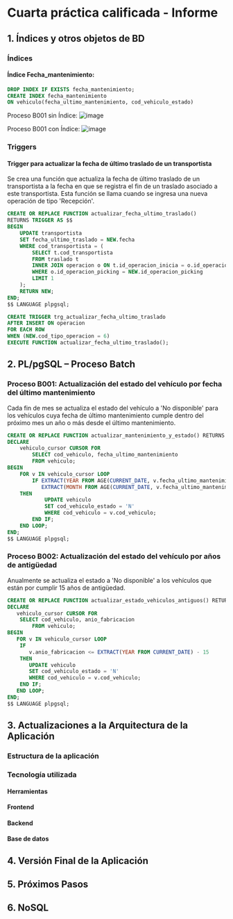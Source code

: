# Cuarta práctica calificada - Informe      

## 1. Índices y otros objetos de BD

### Índices
#### Índice Fecha_mantenimiento:
```sql
DROP INDEX IF EXISTS fecha_mantenimiento;
CREATE INDEX fecha_mantenimiento
ON vehiculo(fecha_ultimo_mantenimiento, cod_vehiculo_estado)
```
Proceso B001 sin Índice:
![image](https://github.com/fiis-bd241/grupo01/assets/164358065/16591b4f-918c-4d1b-8f5f-8c3df1a2e379)

Proceso B001 con Índice:
![image](https://github.com/fiis-bd241/grupo01/assets/164358065/e84c9605-59f5-482d-adc0-d94f9467e6d0)

### Triggers
#### Trigger para actualizar la fecha de último traslado de un transportista

Se crea una función que actualiza la fecha de último traslado de un transportista a la fecha en que se registra el fin de un traslado asociado a este transportista. Esta función se llama cuando se ingresa una nueva operación de tipo 'Recepción'.

```sql
CREATE OR REPLACE FUNCTION actualizar_fecha_ultimo_traslado()
RETURNS TRIGGER AS $$
BEGIN
    UPDATE transportista
    SET fecha_ultimo_traslado = NEW.fecha
    WHERE cod_transportista = (
        SELECT t.cod_transportista
        FROM traslado t
        INNER JOIN operacion o ON t.id_operacion_inicia = o.id_operacion
        WHERE o.id_operacion_picking = NEW.id_operacion_picking
        LIMIT 1
    );
    RETURN NEW;
END;
$$ LANGUAGE plpgsql;

CREATE TRIGGER trg_actualizar_fecha_ultimo_traslado
AFTER INSERT ON operacion
FOR EACH ROW
WHEN (NEW.cod_tipo_operacion = 6)
EXECUTE FUNCTION actualizar_fecha_ultimo_traslado();
```

## 2. PL/pgSQL – Proceso Batch

### Proceso B001: Actualización del estado del vehículo por fecha del último mantenimiento

Cada fin de mes se actualiza el estado del vehículo a 'No disponible' para los vehículos cuya fecha de último mantenimiento cumple dentro del próximo mes un año o más desde el último mantenimiento.

```sql
CREATE OR REPLACE FUNCTION actualizar_mantenimiento_y_estado() RETURNS void AS $$
DECLARE
    vehiculo_cursor CURSOR FOR
        SELECT cod_vehiculo, fecha_ultimo_mantenimiento
        FROM vehiculo;
BEGIN
    FOR v IN vehiculo_cursor LOOP       
        IF EXTRACT(YEAR FROM AGE(CURRENT_DATE, v.fecha_ultimo_mantenimiento)) * 12 +
           EXTRACT(MONTH FROM AGE(CURRENT_DATE, v.fecha_ultimo_mantenimiento)) >= 11
	THEN
            UPDATE vehiculo
            SET cod_vehiculo_estado = 'N'
            WHERE cod_vehiculo = v.cod_vehiculo;
        END IF;
    END LOOP;
END;
$$ LANGUAGE plpgsql;
```

### Proceso B002: Actualización del estado del vehículo por años de antigüedad

Anualmente se actualiza el estado  a 'No disponible' a los vehículos que están por cumplir 15 años de antigüedad.

```sql
CREATE OR REPLACE FUNCTION actualizar_estado_vehiculos_antiguos() RETURNS void AS $$
DECLARE
   vehiculo_cursor CURSOR FOR
	SELECT cod_vehiculo, anio_fabricacion
        FROM vehiculo;
BEGIN
   FOR v IN vehiculo_cursor LOOP
	IF 
	   v.anio_fabricacion <= EXTRACT(YEAR FROM CURRENT_DATE) - 15
	THEN
	   UPDATE vehiculo
   	   SET cod_vehiculo_estado = 'N'
	   WHERE cod_vehiculo = v.cod_vehiculo;
	END IF;
   END LOOP;
END;
$$ LANGUAGE plpgsql;
```


## 3. Actualizaciones a la Arquitectura de la Aplicación

### Estructura de la aplicación

### Tecnología utilizada

#### Herramientas

#### Frontend

#### Backend

#### Base de datos

## 4. Versión Final de la Aplicación

## 5. Próximos Pasos

## 6. NoSQL
